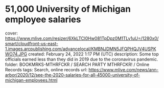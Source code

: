 # 51,000 University of Michigan employee salaries

cover: https://www.mlive.com/resizer/6XkLTCl0Hw081TpDpz0M1TLy1uU=/1280x0/smart/cloudfront-us-east-1.images.arcpublishing.com/advancelocal/KMBNJDMN5JFQPHQJV4USPKWO74.JPG
created: February 24, 2022 1:17 PM (UTC)
description: Some top officials earned less than they did in 2019 due to the coronavirus pandemic.
folder: BOOKMRKS-MTHRFCKR / SEARCH PARTY MTHRFCKR! / Online Records
tags: Search, online records
url: https://www.mlive.com/news/ann-arbor/2020/12/see-the-2020-salaries-for-all-45000-university-of-michigan-employees.html